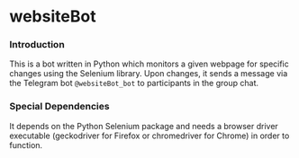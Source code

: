 # websiteBot

### Introduction
This is a bot written in Python which monitors a given webpage for specific changes using the Selenium library.
Upon changes, it sends a message via the Telegram bot ```@websiteBot_bot``` to participants in the group chat.

### Special Dependencies
It depends on the Python Selenium package and needs a browser driver executable (geckodriver for Firefox or chromedriver for Chrome) in order to function.
